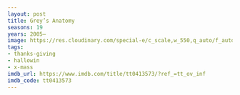 ```yaml
---
layout: post
title: Grey’s Anatomy
seasons: 19
years: 2005–
image: https://res.cloudinary.com/special-e/c_scale,w_550,q_auto/f_auto/Series%20posters/Grey_s_Anatomy.png
tags:
- thanks-giving
- hallowin
- x-mass
imdb_url: https://www.imdb.com/title/tt0413573/?ref_=tt_ov_inf
imdb_code: tt0413573
---
```

